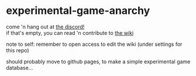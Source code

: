 # experimental-game-anarchy

come 'n hang out at [the discord!](https://discord.gg/9auBPX)  
if that's empty, you can read 'n contribute to [the wiki](https://github.com/Rahil627/experimental-game-anarchy/wiki)

note to self: remember to open access to edit the wiki (under settings for this repo)

should probably move to github pages, to make a simple experimental game database...

